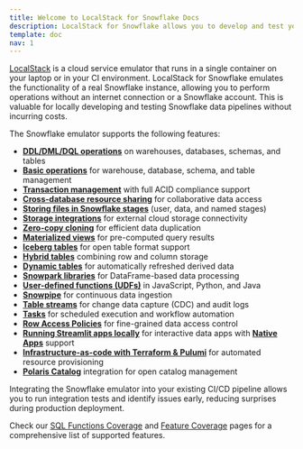 ```yaml
---
title: Welcome to LocalStack for Snowflake Docs
description: LocalStack for Snowflake allows you to develop and test your Snowflake data pipelines entirely on your local machine!
template: doc
nav: 1
---
```


[LocalStack](https://localstack.cloud/) is a cloud service emulator that runs in a single container on your laptop or in your CI environment.
LocalStack for Snowflake emulates the functionality of a real Snowflake instance, allowing you to perform operations without an internet connection or a Snowflake account.
This is valuable for locally developing and testing Snowflake data pipelines without incurring costs.

The Snowflake emulator supports the following features:

-   [**DDL/DML/DQL operations**](https://docs.snowflake.com/en/sql-reference/sql-dml) on warehouses, databases, schemas, and tables
-   [**Basic operations**](https://docs.snowflake.com/en/developer-guide/python-connector/python-connector-example) for warehouse, database, schema, and table management
-   [**Transaction management**](https://docs.snowflake.com/en/sql-reference/transactions) with full ACID compliance support
-   [**Cross-database resource sharing**](https://docs.snowflake.com/en/user-guide/data-sharing-intro) for collaborative data access
-   [**Storing files in Snowflake stages**](https://docs.snowflake.com/en/user-guide/data-load-local-file-system-create-stage) (user, data, and named stages)
-   [**Storage integrations**](https://docs.snowflake.com/en/user-guide/data-load-s3-config-storage-integration) for external cloud storage connectivity
-   [**Zero-copy cloning**](https://docs.snowflake.com/en/user-guide/object-clone) for efficient data duplication
- [**Materialized views**](https://docs.snowflake.com/en/user-guide/views-materialized) for pre-computed query results
-   [**Iceberg tables**](https://docs.snowflake.com/en/user-guide/tables-iceberg) for open table format support
-   [**Hybrid tables**](https://docs.snowflake.com/en/user-guide/tables-hybrid) combining row and column storage
-   [**Dynamic tables**](https://docs.snowflake.com/en/user-guide/dynamic-tables-about) for automatically refreshed derived data
- [**Snowpark libraries**](https://docs.snowflake.com/en/developer-guide/snowpark/python/index) for DataFrame-based data processing
-   [**User-defined functions (UDFs)**](https://docs.snowflake.com/en/developer-guide/udf/javascript/udf-javascript-introduction) in JavaScript, Python, and Java
- [**Snowpipe**](https://docs.snowflake.com/en/user-guide/data-load-snowpipe-intro) for continuous data ingestion
-   [**Table streams**](https://docs.snowflake.com/en/user-guide/streams-intro) for change data capture (CDC) and audit logs
-   [**Tasks**](https://docs.snowflake.com/en/user-guide/tasks-intro) for scheduled execution and workflow automation
-   [**Row Access Policies**](https://docs.snowflake.com/en/user-guide/security-row-intro) for fine-grained data access control
- [**Running Streamlit apps locally**](https://docs.snowflake.com/en/developer-guide/streamlit/about-streamlit) for interactive data apps with [**Native Apps**](https://docs.snowflake.com/en/developer-guide/native-apps/native-apps-about) support
-   [**Infrastructure-as-code with Terraform & Pulumi**](https://docs.snowflake.com/en/user-guide/ecosystem-terraform) for automated resource provisioning
-   [**Polaris Catalog**](https://docs.snowflake.com/en/user-guide/polaris-getting-started) integration for open catalog management

Integrating the Snowflake emulator into your existing CI/CD pipeline allows you to run integration tests and identify issues early, reducing surprises during production deployment.

Check our [SQL Functions Coverage](/snowflake/sql-functions) and [Feature Coverage](/snowflake/features) pages for a comprehensive list of supported features.
